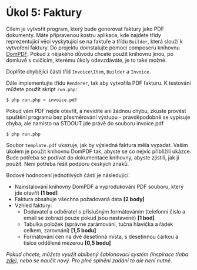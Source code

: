 # Úkol 5: Faktury

Cílem je vytvořit program, který bude generovat faktury jako PDF dokumenty. Máte připravenou kostru aplikace, kde najdete třídy reprezentující věci vyskytující se na faktuře a třídu `Builder`, která slouží k vytvoření faktury. Do projektu doinstalujte pomocí composeru knihovnu [DomPDF](https://github.com/dompdf/dompdf). Pokud z nějakého důvodu chcete použít knihovnu jinou, po domluvě s cvičícím, kterému úkoly odevzdáváte, je to také možné.

Doplňte chybějící části tříd `Invoice\Item`, `Builder` a `Invoice`.

Dále implementujte třídu `Renderer`, tak aby vytvořila PDF fakturu. K testování můžete použít skript `run.php`:

```
$ php run.php > invoice.pdf
```
Pokud vám PDF nejde otevřít, a nevidíte ani žádnou chybu, zkuste provést spuštění programu bez přesměrování výstupu - pravděpodobně se vypisuje chyba, ale namísto na STDOUT jde právě do souboru invoice.pdf
```
$ php run.php
```

Soubor `template.pdf` ukazuje, jak by výsledná faktura měla vypadat. Vaším úkolem je použít knihovnu DomPDF tak, abyste se co nejvíc přiblížili ukázce. Bude potřeba se podívat do dokumentace knihovny, abyste zjistili, jak ji použít. Není potřeba řešit podporu českých znaků.

Bodové hodnocení jednotlivých částí je následující:

- Nainstalování knihovny DomPDF a vyprodukování PDF souboru, který jde otevřít **[1 bod]**
- Faktura obsahuje všechna požadovaná data **[2 body]**
- Vzhled faktury:
	- Dodavatel a odběratel s příslušným formátováním (telefonní číslo a email se zobrazí pouze pokud jsou nastavené) **[1 bod]**
	- Tabulka položek (správné zarámování, tučná hlavička a řádek celkem, zarovnání) **[1,5 bodu]**
	- Formátování cen na dvě desetinná místa, s desetinnou čárkou a tisíce oddělené mezerou **[0,5 bodu]**

_Pokud chcete, můžete využít oblíbený šablonovací systém (inspirace třeba [zde](https://ourcodeworld.com/articles/read/847/top-7-best-open-source-php-template-engines)), nebo se naučit nový. Pro plné splnění zadání to ale není nutné._

